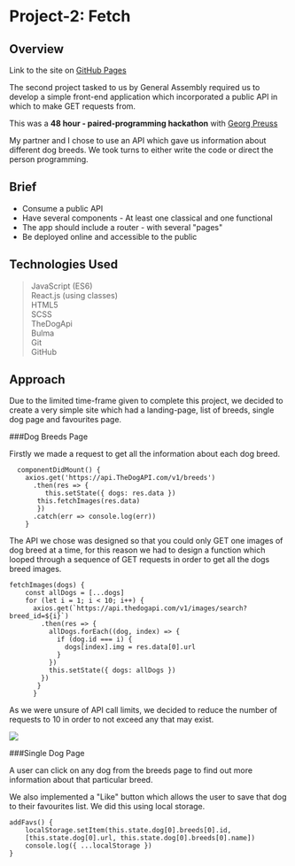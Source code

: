 # Project-2: Fetch

## Overview
Link to the site on [GitHub Pages](https://charlotte-thomas.github.io/project-fetch/)

The second project tasked to us by General Assembly required us to develop a simple front-end application which incorporated a public API in which to make GET requests from. 

This was a **48 hour - paired-programming hackathon** with [Georg Preuss](https://github.com/georgpreuss)

My partner and I chose to use an API which gave us information about different dog breeds. We took turns to either write the code or direct the person programming.

## Brief

* Consume a public API
* Have several components - At least one classical and one functional
* The app should include a router - with several "pages"
* Be deployed online and accessible to the public

## Technologies Used

> JavaScript (ES6)   
> React.js (using classes)       
> HTML5       
> SCSS   
> TheDogApi  
> Bulma  
> Git  
> GitHub

## Approach

Due to the limited time-frame given to complete this project, we decided to create a very simple site which had a landing-page, list of breeds, single dog page and favourites page.

###Dog Breeds Page

Firstly we made a request to get all the information about each dog breed.

	  componentDidMount() {
    	axios.get('https://api.TheDogAPI.com/v1/breeds')
     	  .then(res => {
        	 this.setState({ dogs: res.data })
           this.fetchImages(res.data)
     	   })
     	  .catch(err => console.log(err))
  	   	}
  	

The API we chose was designed so that you could only GET one images of dog breed at a time, for this reason we had to design a function which looped through a sequence of GET requests in order to get all the dogs breed images.

	fetchImages(dogs) {
	    const allDogs = [...dogs]
	    for (let i = 1; i < 10; i++) {
	      axios.get(`https://api.thedogapi.com/v1/images/search?breed_id=${i}`)
	        .then(res => {
	          allDogs.forEach((dog, index) => {
	            if (dog.id === i) {
	              dogs[index].img = res.data[0].url
	            }
	          })
	          this.setState({ dogs: allDogs })
	        })
	   	   }
	  	  }

As we were unsure of API call limits, we decided to reduce the number of requests to 10 in order to not exceed any that may exist.


![](https://i.imgur.com/k8Wryng.png)


###Single Dog Page

A user can click on any dog from the breeds page to find out more information about that particular breed.

We also implemented a "Like" button which allows the user to save that dog to their favourites list. We did this using local storage.

	addFavs() {
	    localStorage.setItem(this.state.dog[0].breeds[0].id, 
	    [this.state.dog[0].url, this.state.dog[0].breeds[0].name])
	    console.log({ ...localStorage })
  	}
  	





